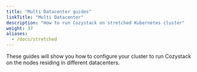```yaml
---
title: "Multi Datacenter guides"
linkTitle: "Multi Datacenter"
description: "How to run Cozystack on stretched Kubernetes cluster"
weight: 37
aliases:
  - /docs/stretched
---
```


These guides will show you how to configure your cluster to run Cozystack on the nodes residing in different datacenters.
